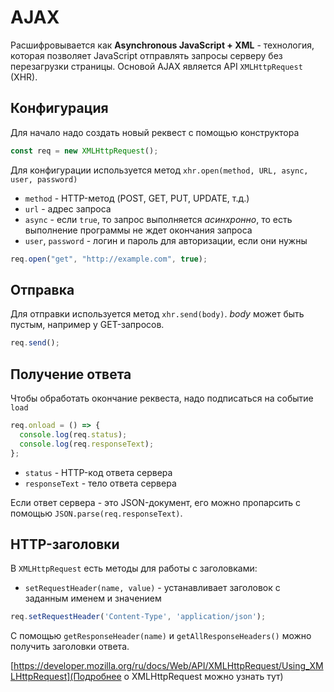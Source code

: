 # AJAX
Расшифровывается как **Asynchronous JavaScript + XML** - технология, которая позволяет JavaScript отправлять запросы серверу без перезагрузки страницы.
Основой AJAX является API `XMLHttpRequest` (XHR).

## Конфигурация
Для начало надо создать новый реквест с помощью конструктора
```javascript
const req = new XMLHttpRequest();
```

Для конфигурации используется метод `xhr.open(method, URL, async, user, password)`
* `method` - HTTP-метод (POST, GET, PUT, UPDATE, т.д.)
* `url` - адрес запроса
* `async` - если `true`, то запрос выполняется *асинхронно*, то есть выполнение программы не ждет окончания запроса
* `user`, `password` - логин и пароль для авторизации, если они нужны
```javascript
req.open("get", "http://example.com", true);
```

## Отправка
Для отправки используется метод `xhr.send(body)`. *body* может быть пустым, например у GET-запросов.
```javascript
req.send();
```

## Получение ответа
Чтобы обработать окончание реквеста, надо подписаться на событие `load`
```javascript
req.onload = () => {
  console.log(req.status);
  console.log(req.responseText);
};
```

* `status` - HTTP-код ответа сервера
* `responseText` - тело ответа сервера

Если ответ сервера - это JSON-документ, его можно пропарсить с помощью `JSON.parse(req.responseText)`.

## HTTP-заголовки
В `XMLHttpRequest` есть методы для работы с заголовками:

* `setRequestHeader(name, value)` - устанавливает заголовок с заданным именем и значением
```javascript
req.setRequestHeader('Content-Type', 'application/json');
```

С помощью `getResponseHeader(name)` и `getAllResponseHeaders()` можно получить заголовки ответа.

[https://developer.mozilla.org/ru/docs/Web/API/XMLHttpRequest/Using_XMLHttpRequest](Подробнее о XMLHttpRequest можно узнать тут)